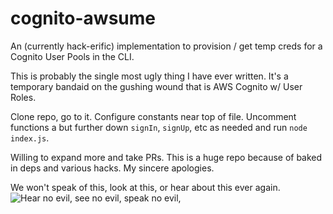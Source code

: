 # cognito-awsume
An (currently hack-erific) implementation to provision / get temp creds for a Cognito User Pools in the CLI.

This is probably the single most ugly thing I have ever written. It's a temporary bandaid on the gushing wound that is AWS Cognito w/ User Roles.

Clone repo, go to it. Configure constants near top of file. Uncomment functions a but further down `signIn`, `signUp`, etc as needed and run `node index.js`.

Willing to expand more and take PRs. This is a huge repo because of baked in deps and various hacks. My sincere apologies.

We won't speak of this, look at this, or hear about this ever again.  
![Hear no evil, see no evil, speak no evil, ](http://vignette3.wikia.nocookie.net/metalgear/images/7/7f/Hear-No-Evil-See-No-Evil-Speak-No-Evil.jpg/revision/latest?cb=20140110032442)
